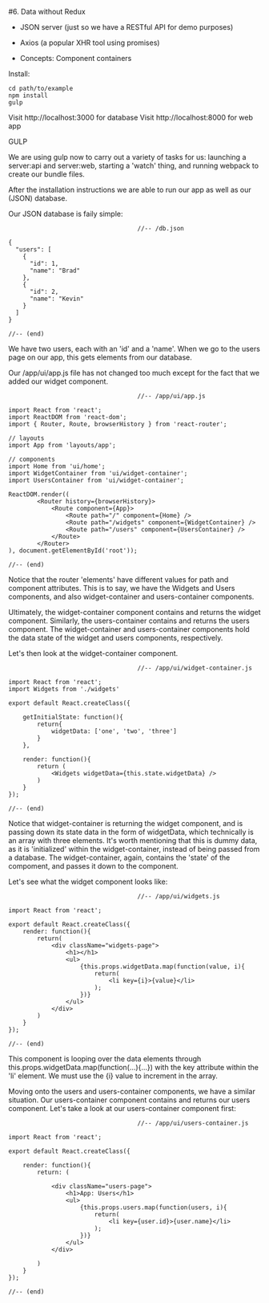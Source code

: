 #6. Data without Redux

 - JSON server (just so we have a RESTful API for demo purposes)

 - Axios (a popular XHR tool using promises)

 - Concepts: Component containers

Install:

	cd path/to/example
	npm install
	gulp

Visit http://localhost:3000 for database
Visit http://localhost:8000 for web app

GULP

We are using gulp now to carry out a variety of tasks for us: launching a server:api and server:web, starting a 'watch' thing, and running webpack to create our bundle files.

After the installation instructions we are able to run our app as well as our (JSON) database.

Our JSON database is faily simple:

										//-- /db.json

	{
	  "users": [
	    {
	      "id": 1,
	      "name": "Brad"
	    },
	    {
	      "id": 2,
	      "name": "Kevin"
	    }
	  ]
	}

	//-- (end)

We have two users, each with an 'id' and a 'name'. When we go to the users page on our app, this gets elements from our database.

Our /app/ui/app.js file has not changed too much except for the fact that we added our widget component.

										//-- /app/ui/app.js

	import React from 'react';
	import ReactDOM from 'react-dom';
	import { Router, Route, browserHistory } from 'react-router';

	// layouts
	import App from 'layouts/app';

	// components
	import Home from 'ui/home';
	import WidgetContainer from 'ui/widget-container';
	import UsersContainer from 'ui/widget-container';

	ReactDOM.render((
	 		<Router history={browserHistory}>
	 			<Route component={App}>
	 				<Route path="/" component={Home} />
	 				<Route path="/widgets" component={WidgetContainer} />
	 				<Route path="/users" component={UsersContainer} />
	 			</Route>
	 		</Router>
	), document.getElementById('root'));

	//-- (end)

Notice that the router 'elements' have different values for path and component attributes. This is to say, we have the Widgets and Users components, and also widget-container and users-container components.

Ultimately, the widget-container component contains and returns the widget component. Similarly, the users-container contains and returns the users component. The widget-container and users-container components hold the data state of the widget and users components, respectively.

Let's then look at the widget-container component.

										//-- /app/ui/widget-container.js

	import React from 'react';
	import Widgets from './widgets'

	export default React.createClass({

		getInitialState: function(){
			return{
				widgetData: ['one', 'two', 'three']
			}
		},

		render: function(){
			return (
				<Widgets widgetData={this.state.widgetData} />
			)
		}
	});

	//-- (end)

Notice that widget-container is returning the widget component, and is passing down its state data in the form of widgetData, which technically is an array with three elements. It's worth mentioning that this is dummy data, as it is 'initialized' within the widget-container, instead of being passed from a database. The widget-container, again, contains the 'state' of the compoment, and passes it down to the component.

Let's see what the widget component looks like:

										//-- /app/ui/widgets.js

	import React from 'react';

	export default React.createClass({
		render: function(){
			return(
				<div className="widgets-page">
					<h1></h1>
					<ul>
						{this.props.widgetData.map(function(value, i){
							return(
								<li key={i}>{value}</li>
							);
						})}
					</ul>
				</div>
			)
		}
	});

	//-- (end)

This component is looping over the data elements through this.props.widgetData.map(function(...){...}) with the key attribute within the 'li' element. We must use the {i} value to increment in the array.

Moving onto the users and users-container components, we have a similar situation. Our users-container component contains and returns our users component. Let's take a look at our users-container component first:

										//-- /app/ui/users-container.js

	import React from 'react';

	export default React.createClass({
	
		render: function(){
			return: (

				<div className="users-page">
					<h1>App: Users</h1>
					<ul>
						{this.props.users.map(function(users, i){
							return(
								<li key={user.id}>{user.name}</li>
							);
						})}
					</ul>
				</div>

			)
		}
	});

	//-- (end)

